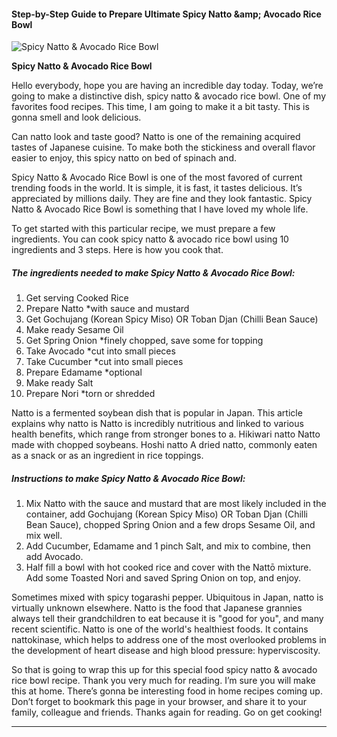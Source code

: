             

#### Step-by-Step Guide to Prepare Ultimate Spicy Natto &amp;amp; Avocado Rice Bowl

![Spicy Natto &amp; Avocado Rice Bowl](https://img-global.cpcdn.com/recipes/6c6cd4055f6f153d/751x532cq70/spicy-natto-avocado-rice-bowl-recipe-main-photo.jpg)

**Spicy Natto &amp; Avocado Rice Bowl**

Hello everybody, hope you are having an incredible day today. Today, we’re going to make a distinctive dish, spicy natto & avocado rice bowl. One of my favorites food recipes. This time, I am going to make it a bit tasty. This is gonna smell and look delicious.

Can natto look and taste good? Natto is one of the remaining acquired tastes of Japanese cuisine. To make both the stickiness and overall flavor easier to enjoy, this spicy natto on bed of spinach and.

Spicy Natto & Avocado Rice Bowl is one of the most favored of current trending foods in the world. It is simple, it is fast, it tastes delicious. It’s appreciated by millions daily. They are fine and they look fantastic. Spicy Natto & Avocado Rice Bowl is something that I have loved my whole life.

To get started with this particular recipe, we must prepare a few ingredients. You can cook spicy natto & avocado rice bowl using 10 ingredients and 3 steps. Here is how you cook that.

##### The ingredients needed to make Spicy Natto & Avocado Rice Bowl:

1.  Get serving Cooked Rice
2.  Prepare Natto \*with sauce and mustard
3.  Get Gochujang (Korean Spicy Miso) OR Toban Djan (Chilli Bean Sauce)
4.  Make ready Sesame Oil
5.  Get Spring Onion \*finely chopped, save some for topping
6.  Take Avocado \*cut into small pieces
7.  Take Cucumber \*cut into small pieces
8.  Prepare Edamame \*optional
9.  Make ready Salt
10.  Prepare Nori \*torn or shredded

Natto is a fermented soybean dish that is popular in Japan. This article explains why natto is Natto is incredibly nutritious and linked to various health benefits, which range from stronger bones to a. Hikiwari natto Natto made with chopped soybeans. Hoshi natto A dried natto, commonly eaten as a snack or as an ingredient in rice toppings.

##### Instructions to make Spicy Natto & Avocado Rice Bowl:

1.  Mix Natto with the sauce and mustard that are most likely included in the container, add Gochujang (Korean Spicy Miso) OR Toban Djan (Chilli Bean Sauce), chopped Spring Onion and a few drops Sesame Oil, and mix well.
2.  Add Cucumber, Edamame and 1 pinch Salt, and mix to combine, then add Avocado.
3.  Half fill a bowl with hot cooked rice and cover with the Nattō mixture. Add some Toasted Nori and saved Spring Onion on top, and enjoy.

Sometimes mixed with spicy togarashi pepper. Ubiquitous in Japan, natto is virtually unknown elsewhere. Natto is the food that Japanese grannies always tell their grandchildren to eat because it is "good for you", and many recent scientific. Natto is one of the world's healthiest foods. It contains nattokinase, which helps to address one of the most overlooked problems in the development of heart disease and high blood pressure: hyperviscosity.

So that is going to wrap this up for this special food spicy natto & avocado rice bowl recipe. Thank you very much for reading. I’m sure you will make this at home. There’s gonna be interesting food in home recipes coming up. Don’t forget to bookmark this page in your browser, and share it to your family, colleague and friends. Thanks again for reading. Go on get cooking!

* * *